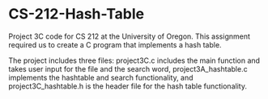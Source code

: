 # CS-212-Hash-Table
Project 3C code for CS 212 at the University of Oregon. This assignment required us to create a C program that implements a hash table.

The project includes three files: project3C.c includes the main function and takes user input for the file and the search word, project3A_hashtable.c implements the hashtable and search functionality, and project3C_hashtable.h is the header file for the hash table functionality.
